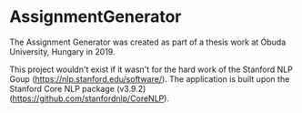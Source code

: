 # AssignmentGenerator

The Assignment Generator was created as part of a thesis work at Óbuda University, Hungary in 2019.

This project wouldn't exist if it wasn't for the hard work of the Stanford NLP Goup (https://nlp.stanford.edu/software/).
The application is built upon the Stanford Core NLP package (v3.9.2) (https://github.com/stanfordnlp/CoreNLP).
